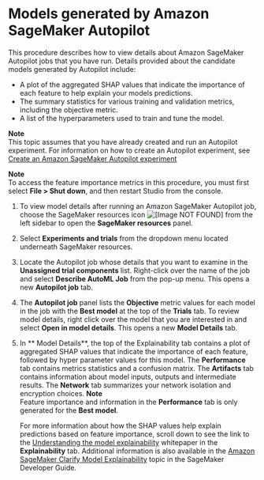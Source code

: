 # Models generated by Amazon SageMaker Autopilot<a name="autopilot-models"></a>

This procedure describes how to view details about Amazon SageMaker Autopilot jobs that you have run\. Details provided about the candidate models generated by Autopilot include:
+ A plot of the aggregated SHAP values that indicate the importance of each feature to help explain your models predictions\.
+ The summary statistics for various training and validation metrics, including the objective metric\.
+ A list of the hyperparameters used to train and tune the model\.

**Note**  
This topic assumes that you have already created and run an Autopilot experiment\. For information on how to create an Autopilot experiment, see [Create an Amazon SageMaker Autopilot experiment](autopilot-automate-model-development-create-experiment.md) 

**Note**  
To access the feature importance metrics in this procedure, you must first select **File > Shut down**, and then restart Studio from the console\.

1. To view model details after running an Amazon SageMaker Autopilot job, choose the SageMaker resources icon ![\[Image NOT FOUND\]](http://docs.aws.amazon.com/sagemaker/latest/dg/images/autopilot/autopilot-models-details-triangular-icon.PNG) from the left sidebar to open the **SageMaker resources** panel\.

1. Select **Experiments and trials** from the dropdown menu located underneath SageMaker resources\.

1. Locate the Autopilot job whose details that you want to examine in the **Unassigned trial components** list\. Right\-click over the name of the job and select **Describe AutoML Job** from the pop\-up menu\. This opens a new **Autopilot job** tab\.

1. The **Autopilot job** panel lists the **Objective** metric values for each model in the job with the **Best model** at the top of the **Trials** tab\. To review model details, right click over the model that you are interested in and select **Open in model details**\. This opens a new **Model Details** tab\.

1. In ** Model Details**, the top of the Explainability tab contains a plot of aggregated SHAP values that indicate the importance of each feature, followed by hyper parameter values for this model\. The **Performance** tab contains metrics statistics and a confusion matrix\. The **Artifacts** tab contains information about model inputs, outputs and intermediate results\. The **Network** tab summarizes your network isolation and encryption choices\.
**Note**  
Feature importance and information in the **Performance** tab is only generated for the **Best model**\.

   For more information about how the SHAP values help explain predictions based on feature importance, scroll down to see the link to the [Understanding the model explainability](https://pages.awscloud.com/rs/112-TZM-766/images/Amazon.AI.Fairness.and.Explainability.Whitepaper.pdf) whitepaper in the **Explainability** tab\. Additional information is also available in the [Amazon SageMaker Clarify Model Explainability](clarify-model-explainability.md) topic in the SageMaker Developer Guide\. 